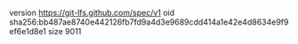 version https://git-lfs.github.com/spec/v1
oid sha256:bb487ae8740e442126fb7fd9a4d3e9689cdd414a1e42e4d8634e9f9ef6e1d8e1
size 9011
